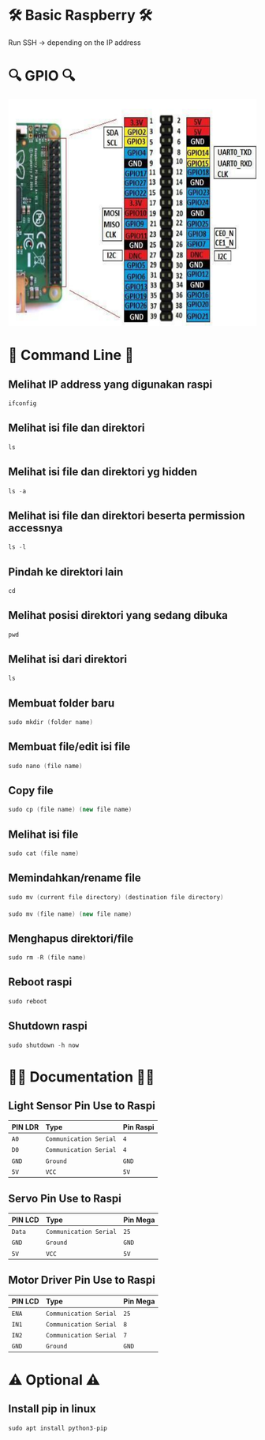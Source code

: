 # 🛠️ Basic Raspberry 🛠️
Run SSH -> depending on the IP address

# 🔍 GPIO 🔍
![Wiring](https://github.com/NugrohoESBB/ws_raspi/blob/main/GPIO%20R3B%2B.png)

# 
# 📖 Command Line 📖

## Melihat IP address yang digunakan raspi
```c++
ifconfig
```

## Melihat isi file dan direktori
```c++
ls
```

## Melihat isi file dan direktori yg hidden
```c++
ls -a
```

## Melihat isi file dan direktori beserta permission accessnya
```c++
ls -l
```

## Pindah ke direktori lain
```c++
cd
```

## Melihat posisi direktori yang sedang dibuka
```c++
pwd
```

## Melihat isi dari direktori
```c++
ls
```

## Membuat folder baru
```c++
sudo mkdir (folder name)
```

## Membuat file/edit isi file
```c++
sudo nano (file name)
```

## Copy file
```c++
sudo cp (file name) (new file name)
```

## Melihat isi file
```c++
sudo cat (file name)
```

## Memindahkan/rename file
```c++
sudo mv (current file directory) (destination file directory)

sudo mv (file name) (new file name)
```

## Menghapus direktori/file
```c++
sudo rm -R (file name)
```

## Reboot raspi
```c++
sudo reboot
```

## Shutdown raspi
```c++
sudo shutdown -h now
```

# 
# 📄📒 Documentation 📒📄

## Light Sensor Pin Use to Raspi

| PIN LDR | Type     | Pin Raspi| 
| :-------- | :------- |  :------- |
| `A0` | `Communication Serial` |`4` |
| `D0` | `Communication Serial` |`4`|
| `GND` | `Ground` |`GND`|
| `5V` | `VCC` | `5V`|

## Servo Pin Use to Raspi

| PIN LCD | Type     | Pin Mega| 
| :-------- | :------- |  :------- |
| `Data` | `Communication Serial` |`25`|
| `GND` | `Ground` |`GND`|
| `5V` | `VCC` | `5V`|

## Motor Driver Pin Use to Raspi

| PIN LCD | Type     | Pin Mega| 
| :-------- | :------- |  :------- |
| `ENA` | `Communication Serial` |`25`|
| `IN1` | `Communication Serial` |`8`|
| `IN2` | `Communication Serial` |`7`|
| `GND` | `Ground` |`GND`|

# ⚠️ Optional ⚠️
## Install pip in linux
```c++
sudo apt install python3-pip
```
